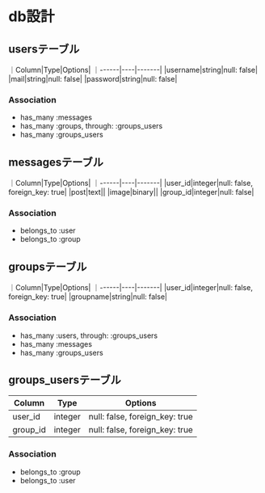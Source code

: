 # db設計

## usersテーブル

｜Column|Type|Options|
｜------|----|-------|
|username|string|null: false|
|mail|string|null: false|
|password|string|null: false|

### Association
- has_many :messages
- has_many :groups, through: :groups_users
- has_many :groups_users

## messagesテーブル
｜Column|Type|Options|
｜------|----|-------|
|user_id|integer|null: false, foreign_key: true|
|post|text||
|image|binary||
|group_id|integer|null: false|

### Association
- belongs_to :user
- belongs_to :group

## groupsテーブル
｜Column|Type|Options|
｜------|----|-------|
|user_id|integer|null: false, foreign_key: true|
|groupname|string|null: false|

### Association
- has_many :users, through: :groups_users
- has_many :messages
- has_many :groups_users

## groups_usersテーブル

|Column|Type|Options|
|------|----|-------|
|user_id|integer|null: false, foreign_key: true|
|group_id|integer|null: false, foreign_key: true|

### Association
- belongs_to :group
- belongs_to :user